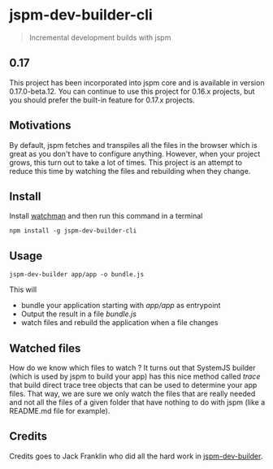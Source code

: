 # jspm-dev-builder-cli

> Incremental development builds with jspm

## 0.17

This project has been incorporated into jspm core and is available in version 0.17.0-beta.12.
You can continue to use this project for 0.16.x projects, but you should prefer the built-in feature for 0.17.x projects.

## Motivations

By default, jspm fetches and transpiles all the files in the browser which is great as you don't have to configure anything.
However, when your project grows, this turn out to take a lot of times.
This project is an attempt to reduce this time by watching the files and rebuilding when they change.

## Install

Install [watchman](https://facebook.github.io/watchman/docs/install.html) and then run this command in a terminal
```shell
npm install -g jspm-dev-builder-cli
```

## Usage

```shell
jspm-dev-builder app/app -o bundle.js
```

This will
* bundle your application starting with _app/app_ as entrypoint 
* Output the result in a file _bundle.js_
* watch files and rebuild the application when a file changes

## Watched files

How do we know which files to watch ?
It turns out that SystemJS builder (which is used by jspm to build your app) has this nice method called _trace_ that build direct trace tree objects that can be used to determine your app files.
That way, we are sure we only watch the files that are really needed and not all the files of a given folder that have nothing to do with jspm (like a README.md file for example).

## Credits

Credits goes to Jack Franklin who did all the hard work in [jspm-dev-builder](https://github.com/jackfranklin/jspm-dev-builder).
